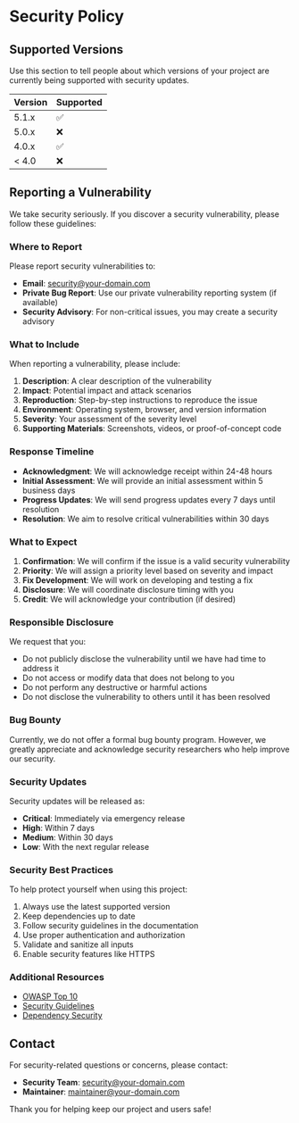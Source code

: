 # Security Policy

## Supported Versions

Use this section to tell people about which versions of your project are currently being supported with security updates.

| Version | Supported          |
| ------- | ------------------ |
| 5.1.x   | :white_check_mark: |
| 5.0.x   | :x:                |
| 4.0.x   | :white_check_mark: |
| < 4.0   | :x:                |

## Reporting a Vulnerability

We take security seriously. If you discover a security vulnerability, please follow these guidelines:

### Where to Report

Please report security vulnerabilities to:

- **Email**: [security@your-domain.com](mailto:security@your-domain.com)
- **Private Bug Report**: Use our private vulnerability reporting system (if available)
- **Security Advisory**: For non-critical issues, you may create a security advisory

### What to Include

When reporting a vulnerability, please include:

1. **Description**: A clear description of the vulnerability
2. **Impact**: Potential impact and attack scenarios
3. **Reproduction**: Step-by-step instructions to reproduce the issue
4. **Environment**: Operating system, browser, and version information
5. **Severity**: Your assessment of the severity level
6. **Supporting Materials**: Screenshots, videos, or proof-of-concept code

### Response Timeline

- **Acknowledgment**: We will acknowledge receipt within 24-48 hours
- **Initial Assessment**: We will provide an initial assessment within 5 business days
- **Progress Updates**: We will send progress updates every 7 days until resolution
- **Resolution**: We aim to resolve critical vulnerabilities within 30 days

### What to Expect

1. **Confirmation**: We will confirm if the issue is a valid security vulnerability
2. **Priority**: We will assign a priority level based on severity and impact
3. **Fix Development**: We will work on developing and testing a fix
4. **Disclosure**: We will coordinate disclosure timing with you
5. **Credit**: We will acknowledge your contribution (if desired)

### Responsible Disclosure

We request that you:

- Do not publicly disclose the vulnerability until we have had time to address it
- Do not access or modify data that does not belong to you
- Do not perform any destructive or harmful actions
- Do not disclose the vulnerability to others until it has been resolved

### Bug Bounty

Currently, we do not offer a formal bug bounty program. However, we greatly appreciate and acknowledge security researchers who help improve our security.

### Security Updates

Security updates will be released as:

- **Critical**: Immediately via emergency release
- **High**: Within 7 days
- **Medium**: Within 30 days
- **Low**: With the next regular release

### Security Best Practices

To help protect yourself when using this project:

1. Always use the latest supported version
2. Keep dependencies up to date
3. Follow security guidelines in the documentation
4. Use proper authentication and authorization
5. Validate and sanitize all inputs
6. Enable security features like HTTPS

### Additional Resources

- [OWASP Top 10](https://owasp.org/www-project-top-ten/)
- [Security Guidelines](./docs/security-guidelines.md)
- [Dependency Security](./docs/dependency-security.md)

## Contact

For security-related questions or concerns, please contact:

- **Security Team**: [security@your-domain.com](mailto:security@your-domain.com)
- **Maintainer**: [maintainer@your-domain.com](mailto:maintainer@your-domain.com)

Thank you for helping keep our project and users safe!
